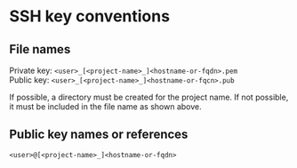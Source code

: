 # SSH key conventions

## File names

Private key: `<user>_[<project-name>_]<hostname-or-fqdn>.pem`  
Public key: `<user>_[<project-name>_]<hostname-or-fqcn>.pub`  

If possible, a directory must be created for the project name. If not possible, it must be included in the file name as shown above.

## Public key names or references

`<user>@[<project-name>_]<hostname-or-fqdn>`
